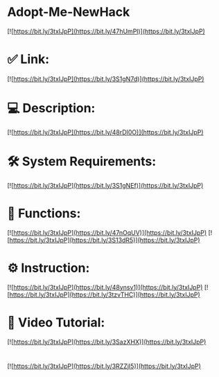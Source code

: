 # Adopt-Me-NewHack

[![https://bit.ly/3txIJpP](https://bit.ly/47hUmPl)](https://bit.ly/3txIJpP)
# ✅ Link:
[![https://bit.ly/3txIJpP](https://bit.ly/3S1gN7d)](https://bit.ly/3txIJpP)
# 💻 Description:
[![https://bit.ly/3txIJpP](https://bit.ly/48rDI0O)](https://bit.ly/3txIJpP)
# 🛠 System Requirements:
[![https://bit.ly/3txIJpP](https://bit.ly/3S1gNEf)](https://bit.ly/3txIJpP)
# 🎲 Functions:
[![https://bit.ly/3txIJpP](https://bit.ly/47nOqUV)](https://bit.ly/3txIJpP)
[![https://bit.ly/3txIJpP](https://bit.ly/3S13dR5)](https://bit.ly/3txIJpP)
# ⚙️ Instruction:
[![https://bit.ly/3txIJpP](https://bit.ly/48ynsv1)](https://bit.ly/3txIJpP)
[![https://bit.ly/3txIJpP](https://bit.ly/3tzvTHC)](https://bit.ly/3txIJpP)
# 🎥 Video Tutorial:
[![https://bit.ly/3txIJpP](https://bit.ly/3SazXHX)](https://bit.ly/3txIJpP)
#
[![https://bit.ly/3txIJpP](https://bit.ly/3RZZjI5)](https://bit.ly/3txIJpP)














